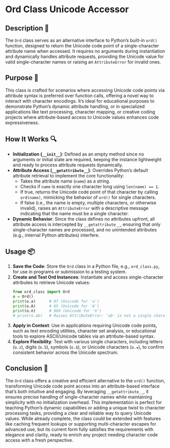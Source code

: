 # Ord Class Unicode Accessor

## Description 📝

The `Ord` class serves as an alternative interface to Python’s built-in `ord()` function, designed to return the Unicode code point of a single-character attribute name when accessed.
It requires no arguments during instantiation and dynamically handles attribute requests, providing the Unicode value for valid single-character names or raising an `AttributeError` for invalid ones.

## Purpose 🎯

This class is crafted for scenarios where accessing Unicode code points via attribute syntax is preferred over function calls, offering a novel way to interact with character encodings.
It’s ideal for educational purposes to demonstrate Python’s dynamic attribute handling, or in specialized applications like text processing, character mapping, or creative coding projects where attribute-based access to Unicode values enhances code expressiveness.

## How It Works 🔍

-   **Initialization (`__init__`)**: Defined as an empty method since no arguments or initial state are required, keeping the instance lightweight and ready to process attribute requests dynamically.
-   **Attribute Access (`__getattribute__`)**: Overrides Python’s default attribute retrieval to implement the core functionality:
    -   Takes the attribute name (`name`) as a string.
    -   Checks if `name` is exactly one character long using `len(name) == 1`.
    -   If true, returns the Unicode code point of that character by calling `ord(name)`, mimicking the behavior of `ord()` for single characters.
    -   If false (i.e., the name is empty, multiple characters, or otherwise invalid), raises an `AttributeError` with a descriptive message indicating that the name must be a single character.
-   **Dynamic Behavior**: Since the class defines no attributes upfront, all attribute access is intercepted by `__getattribute__`, ensuring that only single-character names are processed, and no unintended attributes (e.g., internal Python attributes) interfere.

## Usage 📦

1. **Save the Code**: Store the `Ord` class in a Python file, e.g., `ord_class.py`, for use in programs or submission to a testing system.
2. **Create and Test Ord Instances**: Instantiate and access single-character attributes to retrieve Unicode values:
    ```python
    from ord_class import Ord
    o = Ord()
    print(o.a)      # 97 (Unicode for 'a')
    print(o.A)      # 65 (Unicode for 'A')
    print(o.π)      # 960 (Unicode for 'π')
    # print(o.ab)   # Raises AttributeError: 'ab' is not a single character
    ```
3. **Apply in Context**: Use in applications requiring Unicode code points, such as text encoding utilities, character set analysis, or educational tools to explore ASCII/Unicode tables via an attribute-based syntax.
4. **Explore Flexibility**: Test with various single characters, including letters (`o.z`), digits (`o.5`), symbols (`o.$`), or Unicode characters (`o.★`), to confirm consistent behavior across the Unicode spectrum.

## Conclusion 🚀

The `Ord` class offers a creative and efficient alternative to the `ord()` function, transforming Unicode code point access into an attribute-based interface that’s both intuitive and engaging.
By leveraging `__getattribute__`, it ensures precise handling of single-character names while maintaining simplicity with no initialization overhead.
This implementation is perfect for teaching Python’s dynamic capabilities or adding a unique twist to character processing tasks, providing a clear and reliable way to query Unicode values.
While already complete, the class could be extended with features like caching frequent lookups or supporting multi-character escapes for advanced use, but its current form fully satisfies the requirements with elegance and clarity, ready to enrich any project needing character code access with a fresh perspective.
